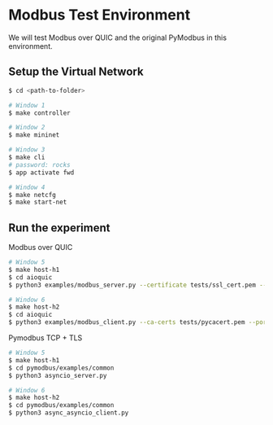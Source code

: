 # Modbus Test Environment

We will test Modbus over QUIC and the original PyModbus in this environment.

## Setup the Virtual Network
```sh
$ cd <path-to-folder>

# Window 1
$ make controller

# Window 2
$ make mininet

# Window 3
$ make cli
# password: rocks
$ app activate fwd

# Window 4
$ make netcfg
$ make start-net
```

## Run the experiment
Modbus over QUIC
```sh
# Window 5
$ make host-h1
$ cd aioquic
$ python3 examples/modbus_server.py --certificate tests/ssl_cert.pem --private-key tests/ssl_key.pem --host 10.0.0.1 --port 502

# Window 6
$ make host-h2
$ cd aioquic
$ python3 examples/modbus_client.py --ca-certs tests/pycacert.pem --port 502 --host 10.0.0.1
```

Pymodbus TCP + TLS
```sh
# Window 5
$ make host-h1
$ cd pymodbus/examples/common
$ python3 asyncio_server.py

# Window 6
$ make host-h2
$ cd pymodbus/examples/common
$ python3 async_asyncio_client.py
```